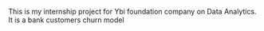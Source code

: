 This is my internship project for Ybi foundation company on Data Analytics. It is a bank customers churn model
